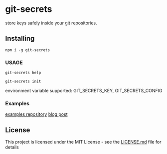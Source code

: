 # git-secrets

store keys safely inside your git repositories.

## Installing

```
npm i -g git-secrets
```

### USAGE

```
git-secrets help
```

```
git-secrets init
```

environment variable supported: GIT_SECRETS_KEY, GIT_SECRETS_CONFIG

### Examples

[examples repository](https://github.com/niradler/git-secrets-examples)
[blog post](https://niradler.com/commit-secrets-to-git-encrypted/)

## License

This project is licensed under the MIT License - see the [LICENSE.md](LICENSE.md) file for details
